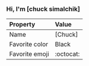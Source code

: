 ### Hi, I'm [chuck simalchik]

| Property | Value |
|:---------------|:-----------------|
| Name | [Chuck] |
| Favorite color | Black |
| Favorite emoji | :octocat: |
